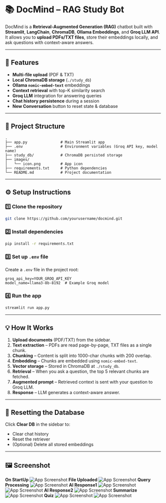 # 📚 DocMind – RAG Study Bot

DocMind is a **Retrieval-Augmented Generation (RAG)** chatbot built with **Streamlit**, **LangChain**, **ChromaDB**, **Ollama Embeddings**, and **Groq LLM API**.  
It allows you to **upload PDFs/TXT files**, store their embeddings locally, and ask questions with context-aware answers.

---

## 🚀 Features
- **Multi-file upload** (PDF & TXT)
- **Local ChromaDB storage** (`./study_db`)
- **Ollama `nomic-embed-text`** embeddings
- **Context retrieval** with top-K similarity search
- **Groq LLM** integration for answering queries
- **Chat history persistence** during a session
- **New Conversation** button to reset state & database

---

## 📂 Project Structure
```
.
├── app.py               # Main Streamlit app
├── .env                 # Environment variables (Groq API key, model name)
├── study_db/            # ChromaDB persisted storage
├── images/
│   └── icon.png         # App icon
├── requirements.txt     # Python dependencies
└── README.md            # Project documentation
```

---

## ⚙️ Setup Instructions

### 1️⃣ Clone the repository
```bash
git clone https://github.com/yourusername/docmind.git
```

### 2️⃣ Install dependencies
```bash
pip install -r requirements.txt
```

### 3️⃣ Set up `.env` file
Create a `.env` file in the project root:
```env
groq_api_key=YOUR_GROQ_API_KEY
model_name=llama3-8b-8192  # Example Groq model
```

### 4️⃣ Run the app
```bash
streamlit run app.py
```

---

## 💡 How It Works
1. **Upload documents** (PDF/TXT) from the sidebar.
2. **Text extraction** – PDFs are read page-by-page, TXT files as a single chunk.
3. **Chunking** – Content is split into 1000-char chunks with 200 overlap.
4. **Embedding** – Chunks are embedded using `nomic-embed-text`.
5. **Vector storage** – Stored in ChromaDB at `./study_db`.
6. **Retrieval** – When you ask a question, the top 5 relevant chunks are fetched.
7. **Augmented prompt** – Retrieved context is sent with your question to Groq LLM.
8. **Response** – LLM generates a context-aware answer.

---

## 🔄 Resetting the Database
Click **Clear DB** in the sidebar to:
- Clear chat history
- Reset the retriever
- (Optional) Delete all stored embeddings

---

## 🖼️ Screenshot
**On StartUp**
![App Screenshot](./images/1.png)
**File Uploaded**
![App Screenshot](./images/2.png)
**Query Processing**
![App Screenshot](./images/3.png)
**AI Response1**
![App Screenshot](./images/4.png)
![App Screenshot](./images/5.png)
**AI Response2**
![App Screenshot](./images/6.png)
**Summarize**
![App Screenshot](./images/sum.png)
**Quiz**
![App Screenshot](./images/Qu1.png)
![App Screenshot](./images/Qu2.png)


